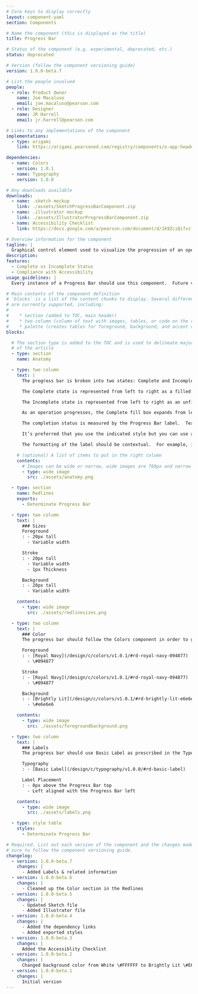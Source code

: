 ```yaml
---
# Core keys to display correctly
layout: component-yaml
section: Components

# Name the component (this is displayed as the title)
title: Progress Bar

# Status of the component (e.g. experimental, deprecated, etc.)
status: deprecated

# Version (follow the component versioning guide)
version: 1.0.0-beta.7

# List the people involved
people:
  - role: Product Owner
    name: Joe Macaluso
    email: joe.macaluso@pearson.com
  - role: Designer
    name: JR Harrell
    email: jr.harrell@pearson.com

# Links to any implementations of the component
implementations:
  - type: origami
    link: https://origami.pearsoned.com/registry/components/o-app-header

dependencies:
  - name: Colors
    version: 1.0.1
  - name: Typography
    version: 1.0.0

# Any downloads available
downloads:
  - name: .sketch mockup
    link: ./assets/SketchProgressBarComponent.zip
  - name: .illustrator mockup
    link: ./assets/IllustratorProgressBarComponent.zip    
  - name: Accessibility Checklist
    link: https://docs.google.com/a/pearson.com/document/d/1k9ZciQifxzfafy90mTjYHIFzvztl2fz17XzYKbi2v-A/edit?usp=sharing

# Overview information for the component
tagline: |
  Graphical control element used to visualize the progression of an operation such as course copy, course setup, or assignment creation.
description:
features:
  - Complete vs Incomplete Status
  - Compliance with Accessibility
usage_guidelines: |
  Every instance of a Progress Bar should use this component.  Future versions of the progress bar will include more detailed meta information.

# Main contents of the component definition
# `blocks` is a list of the content chunks to display. Several different types
# are currently supported, including:
#
#    * section (added to TOC, main header)
#    * two column (column of text with images, tables, or code on the right)
#    * palette (creates tables for foreground, background, and accent colors)
blocks:

  # The section type is added to the TOC and is used to delineate major chunks
  # of the article
  - type: section
    name: Anatomy

  - type: two column
    text: |
      The progress bar is broken into two states: Complete and Incomplete.  

      The Complete state is represented from left to right as a filled foreground box.

      The Incomplete state is represented from left to right as an unfilled stroke box with a solid color background.

      As an operation progresses, the Complete fill box expands from left to right  as the Incomplete stroked box contracts from left to right at an equal size and rate that is linear in behavior.

      The completion status is measured by the Progress Bar label.  Textual labels are always required.  

      It’s preferred that you use the indicated style but you can use another method of labeling if that fits with your design better.  

      The formatting of the label should be contextual.  For example, if you are measuring time, the label might read "5 Minutes Remaining."

    # (optional) A list of items to put in the right column
    contents:
      # Images can be wide or narrow, wide images are 760px and narrow are 370px
      - type: wide image
        src: ./assets/anatomy.png

  - type: section
    name: Redlines
    exports:
      - Determinate Progress Bar

  - type: two column
    text: |
      ### Sizes
      Foreground
      : - 20px tall
        - Variable width

      Stroke
      : - 20px tall
        - Variable width
        - 1px Thickness

      Background
      : - 20px tall
        - Variable width

    contents:
      - type: wide image
        src: ./assets/redlinesizes.png

  - type: two column
    text: |
      ### Color
      The progress bar should follow the Colors component in order to guarantee sufficient contrast to meet WCAG 2.0 AA guidelines.

      Foreground
      : - [Royal Navy](/design/c/colors/v1.0.1/#rd-royal-navy-094877)
        - \#094877

      Stroke
      : - [Royal Navy](/design/c/colors/v1.0.1/#rd-royal-navy-094877)
        - \#094877

      Background
      : - [Brightly Lit](/design/c/colors/v1.0.1/#rd-brightly-lit-e6e6e6)
        - \#e6e6e6

    contents:
      - type: wide image
        src: ./assets/foregroundbackground.png

  - type: two column
    text: |
      ### Labels
      The progress bar should use Basic Label as prescribed in the Typography component rules.

      Typography
      : - [Basic Label](/design/c/typography/v1.0.0/#rd-basic-label)

      Label Placement
      : - 8px above the Progress Bar top
        - Left aligned with the Progress Bar left

    contents:
      - type: wide image
        src: ./assets/labels.png

  - type: style table
    styles:
      - Determinate Progress Bar

# Required. List out each version of the component and the changes made. Make
# sure to follow the component versioning guide.
changelog:
  - version: 1.0.0-beta.7
    changes: |
      - Added Labels & related information
  - version: 1.0.0-beta.6
    changes: |
      - Cleaned up the Color section in the Redlines
  - version: 1.0.0-beta.5
    changes: |
      - Updated Sketch file
      - Added Illustrator file
  - version: 1.0.0-beta.4
    changes: |
      - Added the dependency links
      - Added exported styles
  - version: 1.0.0-beta.3
    changes: |
      Added the Accessiblity Checklist
  - version: 1.0.0-beta.2
    changes: |
      Changed background color from White \#FFFFFF to Brightly Lit \#E6E6E6
  - version: 1.0.0-beta.1
    changes: |
      Initial version
---
```

